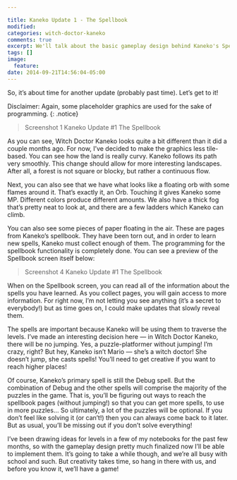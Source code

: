 ```yaml
---

title: Kaneko Update 1 - The Spellbook
modified:
categories: witch-doctor-kaneko
comments: true
excerpt: We'll talk about the basic gameplay design behind Kaneko's Spellbook
tags: []
image:
  feature:
date: 2014-09-21T14:56:04-05:00
---
```


So, it’s about time for another update (probably past time). Let’s get to it!

Disclaimer: Again, some placeholder graphics are used for the sake of programming.
{: .notice}

> Screenshot 1 Kaneko Update #1 The Spellbook

As you can see, Witch Doctor Kaneko looks quite a bit different than it did a couple months ago. For now, I’ve decided to make the graphics less tile-based. You can see how the land is really curvy. Kaneko follows its path very smoothly. This change should allow for more interesting landscapes. After all, a forest is not square or blocky, but rather a continuous flow.

Next, you can also see that we have what looks like a floating orb with some flames around it. That’s exactly it, an Orb. Touching it gives Kaneko some MP. Different colors produce different amounts. We also have a thick fog that’s pretty neat to look at, and there are a few ladders which Kaneko can climb.

You can also see some pieces of paper floating in the air. These are pages from Kaneko’s spellbook. They have been torn out, and in order to learn new spells, Kaneko must collect enough of them. The programming for the spellbook functionality is completely done. You can see a preview of the Spellbook screen itself below:

> Screenshot 4 Kaneko Update #1 The Spellbook

 When on the Spellbook screen, you can read all of the information about the spells you have learned. As you collect pages, you will gain access to more information. For right now, I’m not letting you see anything (it’s a secret to everybody!) but as time goes on, I could make updates that slowly reveal them.

The spells are important because Kaneko will be using them to traverse the levels. I’ve made an interesting decision here — in Witch Doctor Kaneko, there will be no jumping. Yes, a puzzle-platformer without jumping! I’m crazy, right? But hey, Kaneko isn’t Mario — she’s a witch doctor! She doesn’t jump, she casts spells! You’ll need to get creative if you want to reach higher places!

Of course, Kaneko’s primary spell is still the Debug spell. But the combination of Debug and the other spells will comprise the majority of the puzzles in the game. That is, you’ll be figuring out ways to reach the spellbook pages (without jumping!) so that you can get more spells, to use in more puzzles… So ultimately, a lot of the puzzles will be optional. If you don’t feel like solving it (or can’t!) then you can always come back to it later. But as usual, you’ll be missing out if you don’t solve everything!

I’ve been drawing ideas for levels in a few of my notebooks for the past few months, so with the gameplay design pretty much finalized now I’ll be able to implement them. It’s going to take a while though, and we’re all busy with school and such. But creativity takes time, so hang in there with us, and before you know it, we’ll have a game!
